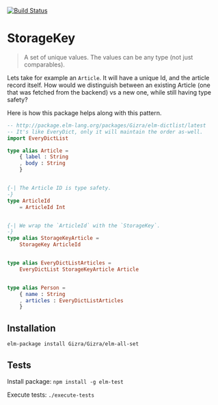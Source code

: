 [![Build Status](https://travis-ci.org/Gizra/Gizra/elm-all-set.svg?branch=master)](https://travis-ci.org/Gizra/Gizra/elm-all-set)

StorageKey
========

> A set of unique values. The values can be any type (not just comparables).

Lets take for example an `Article`. It will have a unique Id, and the article record itself. How would we distinguish between an existing
Article (one that was fetched from the backend) vs a new one, while still having type safety?

Here is how this package helps along with this pattern.

```elm
-- http://package.elm-lang.org/packages/Gizra/elm-dictlist/latest
-- It's like EveryDict, only it will maintain the order as-well.
import EveryDictList

type alias Article =
    { label : String
    , body : String
    }


{-| The Article ID is type safety.
-}
type ArticleId
    = ArticleId Int


{-| We wrap the `ArticleId` with the `StorageKey`.
-}
type alias StorageKeyArticle =
    StorageKey ArticleId


type alias EveryDictListArticles =
    EveryDictList StorageKeyArticle Article


type alias Person =
    { name : String
    , articles : EveryDictListArticles
    }
```



## Installation

`elm-package install Gizra/Gizra/elm-all-set`

## Tests

Install package: `npm install -g elm-test`

Execute tests: `./execute-tests`
